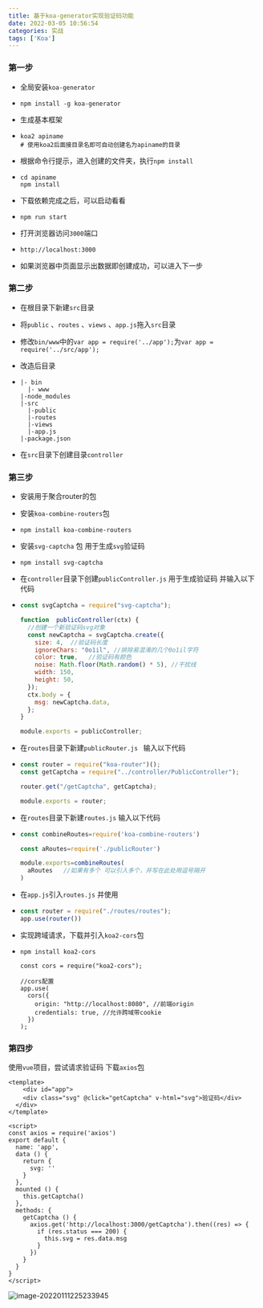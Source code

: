 ```yaml
---
title: 基于koa-generator实现验证码功能
date: 2022-03-05 10:56:54
categories: 实战
tags: ['Koa']
---
```


### 第一步

- 全局安装`koa-generator`

- ```shell
  npm install -g koa-generator
  ```

- 生成基本框架

- ```shell
  koa2 apiname    
  # 使用koa2后面接目录名即可自动创建名为apiname的目录
  ```

- 根据命令行提示，进入创建的文件夹，执行`npm install`

- ```shell
  cd apiname
  npm install
  ```

- 下载依赖完成之后，可以启动看看

- ```shell
  npm run start
  ```

- 打开浏览器访问`3000`端口

- ```shell
  http://localhost:3000
  ```

- 如果浏览器中页面显示出数据即创建成功，可以进入下一步



### 第二步

- 在根目录下新建`src`目录

- 将`public` 、`routes` 、`views` 、`app.js`拖入`src`目录

- 修改`bin/www`中的`var app = require('../app');`为`var app = require('../src/app');`

- 改造后目录

- ```shell
  |- bin
    |- www
  |-node_modules
  |-src
    |-public
    |-routes
    |-views
    |-app.js
  |-package.json
  ```

- 在`src`目录下创建目录`controller`



### 第三步

- 安装用于聚合router的包

- 安装`koa-combine-routers`包

- ```shell
  npm install koa-combine-routers
  ```

- 安装`svg-captcha`  包 用于生成`svg`验证码

- ```shell
  npm install svg-captcha
  ```

- 在`controller`目录下创建`publicController.js` 用于生成验证码 并输入以下代码

- ```js
  const svgCaptcha = require("svg-captcha");
  
  function  publicController(ctx) {
    //创建一个新验证码svg对象 
    const newCaptcha = svgCaptcha.create({
      size: 4,  //验证码长度
      ignoreChars: "0o1il", //排除易混淆的几个0o1il字符
      color: true,   //验证码有颜色
      noise: Math.floor(Math.random() * 5), //干扰线
      width: 150,  
      height: 50,
    });
    ctx.body = {
      msg: newCaptcha.data,
    };
  }
  
  module.exports = publicController;
  ```

- 在`routes`目录下新建`publicRouter.js ` 输入以下代码

- ```js
  const router = require("koa-router")();
  const getCaptcha = require("../controller/PublicController");
  
  router.get("/getCaptcha", getCaptcha);
  
  module.exports = router;
  ```

- 在`routes`目录下新建`routes.js` 输入以下代码

- ```js
  const combineRoutes=require('koa-combine-routers')
  
  const aRoutes=require('./publicRouter')
  
  module.exports=combineRoutes(
    aRoutes   //如果有多个 可以引入多个，并写在此处用逗号隔开
  )
  ```

- 在`app.js`引入`routes.js` 并使用

- ```js
  const router = require("./routes/routes");
  app.use(router())
  ```

- 实现跨域请求，下载并引入`koa2-cors`包

- ```shell
  npm install koa2-cors
  
  const cors = require("koa2-cors");
  
  //cors配置
  app.use(
    cors({
      origin: "http://localhost:8080", //前端origin
      credentials: true, //允许跨域带cookie
    })
  );
  ```



### 第四步

使用`vue`项目，尝试请求验证码  下载`axios`包

```vue
<template>
	<div id="app">
    <div class="svg" @click="getCaptcha" v-html="svg">验证码</div>
  </div>
</template>

<script>
const axios = require('axios')
export default {
  name: 'app',
  data () {
    return {
      svg: ''
    }
  },
  mounted () {
    this.getCaptcha()
  },
  methods: {
    getCaptcha () {
      axios.get('http://localhost:3000/getCaptcha').then((res) => {
        if (res.status === 200) {
          this.svg = res.data.msg
        }
      })
    }
  }
}
</script>
```

![image-20220111225233945](https://gitee.com/LUNIONT/img-url/raw/master/202201112252049.png)
